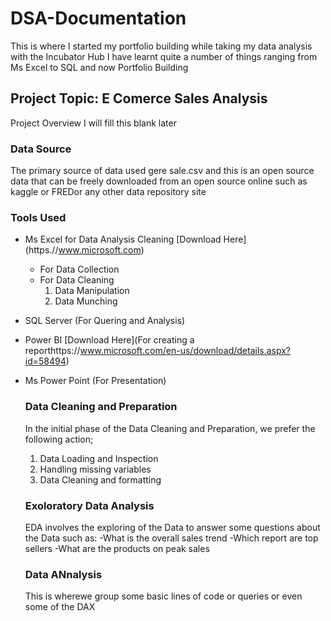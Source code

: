 # DSA-Documentation
This is where I started my portfolio building while taking my data analysis with the Incubator Hub
I have learnt quite a number of things ranging from Ms Excel to SQL and now Portfolio Building
## Project Topic: E Comerce Sales Analysis
Project Overview
I will fill this blank later
### Data Source
The primary source of data used gere sale.csv and this is an open source data that can be freely downloaded from an open source online such as kaggle or FREDor any other data repository site
### Tools Used
- Ms Excel for Data Analysis Cleaning [Download Here] (https.//www.microsoft.com)
     - For Data Collection
     - For Data Cleaning
       1. Data Manipulation
       2. Data Munching
        
- SQL Server (For Quering and Analysis)
- Power BI [Download Here](For creating a reporthttps://www.microsoft.com/en-us/download/details.aspx?id=58494)
- Ms Power Point (For Presentation)

  
  ### Data Cleaning and Preparation
  In the initial phase of the Data Cleaning and Preparation, we prefer the following action;
  1. Data Loading and Inspection
  2. Handling missing variables
  3. Data Cleaning and formatting
 
  ### Exoloratory Data Analysis
  EDA involves the exploring of the Data to answer some questions about the Data such as:
  -What is the overall sales trend
  -Which report are top sellers
  -What are the products on peak sales

  ### Data ANnalysis
  This is wherewe group some basic lines of code or queries or even some of the DAX 
